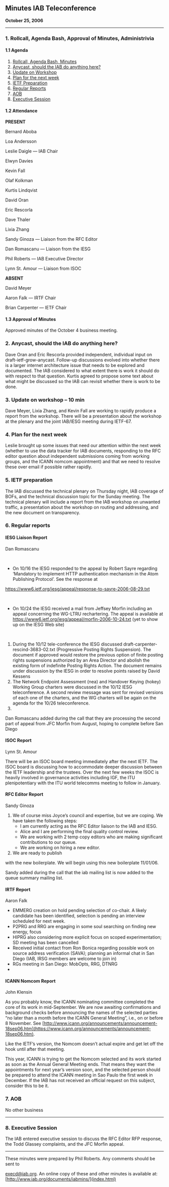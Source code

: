 
Minutes 
IAB Teleconference
---------------------------


**October 25, 2006**




---


### 1. Rollcall, Agenda Bash, Approval of Minutes, Administrivia


#### 1.1 Agenda


1. [Rollcall, Agenda Bash, Minutes](#1)
2. [Anycast, should the IAB do anything here?](#2)
3. [Update on Workshop](#3)
4. [Plan for the next week](#4)
5. [IETF Preparation](#5)
6. [Regular Reports](#6)
7. [AOB](#7)
8. [Executive Session](#8)


#### 1.2 Attendance


**PRESENT**  

Bernard Aboba  

Loa Andersson  

Leslie Daigle — IAB Chair  

Elwyn Davies  

Kevin Fall  

Olaf Kolkman  

Kurtis Lindqvist  

David Oran  

Eric Rescorla  

Dave Thaler  

Lixia Zhang  

Sandy Ginoza — Liaison from the RFC Editor  

Dan Romascanu — Liaison from the IESG  

Phil Roberts — IAB Executive Director  

Lynn St. Amour — Liaison from ISOC


**ABSENT**  

David Meyer  

Aaron Falk — IRTF Chair  

Brian Carpenter — IETF Chair


#### 1.3 Approval of Minutes


Approved minutes of the October 4 business meeting.


### 2. Anycast, should the IAB do anything here?


Dave Oran and Eric Rescorla provided independent, individual input on draft-ietf-grow-anycast. Follow-up discussions evolved into whether there is a larger internet architecture issue that needs to be explored and documented. The IAB considered to what extent there is work it should do with respect to that question. Kurtis agreed to propose some text about what might be discussed so the IAB can revisit whether there is work to be done.


### 3. Update on workshop – 10 min


Dave Meyer, Lixia Zhang, and Kevin Fall are working to rapidly produce a report from the workshop. There will be a presentation about the workshop at the plenary and the joint IAB/IESG meeting during IETF-67.


### 4. Plan for the next week


Leslie brought up some issues that need our attention within the next week (whether to use the data tracker for IAB documents, responding to the RFC editor question about independent submissions coming from working groups, and the ICANN nomcom appointment) and that we need to resolve these over email if possible rather rapidly.


### 5. IETF preparation


The IAB discussed the technical plenary on Thursday night, IAB coverage of BOFs, and the technical discussion topic for the Sunday meeting. The technical plenary will include a report from the IAB workshop on unwanted traffic, a presentation about the workshop on routing and addressing, and the new document on transparency.


### 6. Regular reports


#### IESG Liaison Report 
Dan Romascanu


 


* On 10/16 the IESG responded to the appeal by Robert Sayre regarding ‘Mandatory to implement HTTP authentication mechanism in the Atom Publishing Protocol’. See the response at  

<https://www6.ietf.org/iesg/appeal/response-to-sayre-2006-08-29.txt>


 


* On 10/24 the IESG received a mail from Jeffsey Morfin including an appeal concerning the WG-LTRU rechartering. The appeal is available at <https://www6.ietf.org/iesg/appeal/morfin-2006-10-24.txt> (yet to show up on the IESG Web site)


 


1. During the 10/12 tele-conference the IESG discussed draft-carpenter-rescind-3683-02.txt (Progressive Posting Rights Suspension). The document if approved would restore the previous option of finite posting rights suspensions authorized by an Area Director and abolish the existing form of indefinite Posting Rights Action. The document remains under discussion by the IESG in order to resolve points raised by David Kessens
2. The Network Endpoint Assessment (nea) and Handover Keying (hokey) Working Group charters were discussed in the 10/12 IESG teleconference. A second review message was sent for revised versions of each one of the charters, and the WG charters will be again on the agenda for the 10/26 teleconference.
3. 


Dan Romascanu added during the call that they are processing the second part of appeal from JFC Morfin from August, hoping to complete before San Diego


#### ISOC Report 
Lynn St. Amour


There will be an ISOC board meeting immediately after the next IETF. The ISOC board is discussing how to accommodate deeper discussion between the IETF leadership and the trustees. Over the next few weeks the ISOC is heavily involved in governance activities including IGF, the ITU plenipotentiary with the ITU world telecomms meeting to follow in January.


#### RFC Editor Report 
Sandy Ginoza


1. We of course miss Joyce’s council and expertise, but we are coping. We have taken the following steps:
	* I am currently acting as the RFC Editor liaison to the IAB and IESG.
	* Alice and I are performing the final quality control review.
	* We are working with 2 temp copy editors who are making significant contributions to our queue.
	* We are working on hiring a new editor.
2. We are ready to publish  

with the new boilerplate. We will begin using this new boilerplate 11/01/06.


Sandy added during the call that the iab mailing list is now added to the queue summary mailing list.


#### IRTF Report 
Aaron Falk


* EMMERG creation on hold pending selection of co-chair. A likely candidate has been identified, selection is pending an interview scheduled for next week.
* P2PRG and RRG are engaging in some soul searching on finding new energy, focus
* HIPRG also considering more explicit focus on scoped experimentation; SD meeting has been cancelled
* Received initial contact from Ron Bonica regarding possible work on source address verification (SAVA); planning an informal chat in San Diego (IAB, IRSG members are welcome to join in)
* RGs meeting in San Diego: MobOpts, RRG, DTNRG
* 


#### ICANN Nomcom Report 
John Klensin


As you probably know, the ICANN nominating committee completed the core of its work in mid-September. We are now awaiting confirmations and background checks before announcing the names of the selected parties “no later than a month before the ICANN General Meeting”, i.e., on or before 8 November. See [http://www.icann.org/announcements/announcement-18sep06.htm](https://www.icann.org/announcements/announcement-18sep06.htm).


Like the IETF’s version, the Nomcom doesn’t actual expire and get let off the hook until after that meeting.


This year, ICANN is trying to get the Nomcom selected and its work started as soon as the Annual General Meeting ends. That means they want the appointments for next year’s version soon, and the selected person should be prepared to attend the ICANN meeting in Sao Paulo the first week in December. If the IAB has not received an official request on this subject, consider this to be it.


### 7. AOB


No other business




---


### 8. Executive Session


The IAB entered executive session to discuss the RFC Editor RFP response, the Todd Glassey complaints, and the JFC Morfin appeal.




---


These minutes were prepared by Phil Roberts. Any comments should be sent to  

[execd@iab.org](mailto:execd@iab.org). An online copy of these and other minutes is available at:  [http://www.iab.org/documents/iabmins/](index.html)


